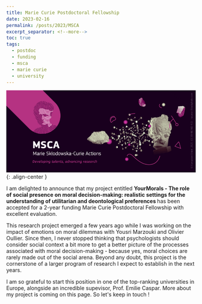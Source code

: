 ```yaml
---
title: Marie Curie Postdoctoral Fellowship
date: 2023-02-16
permalink: /posts/2023/MSCA
excerpt_separator: <!--more-->
toc: true
tags:
  - postdoc
  - funding
  - msca
  - marie curie 
  - university
---
```


![](/images/posts/post3/msca.jpg){: .align-center }

I am delighted to announce that my project entitled <b>YourMorals - The role of social presence on moral decision-making: realistic settings for the understanding of utilitarian and deontological preferences </b>
has been accepted for a 2-year funding Marie Curie Postdoctoral Fellowship with excellent evaluation.

This research project emerged a few years ago while I was working on the impact of emotions on moral dilemmas with Yousri Marzouki and Olivier Oullier. 
Since then, I never stopped thinking that psychologists should consider social context a bit more to get a better picture of the processes associated with moral decision-making - because yes, moral choices are rarely made out of the social arena. 
Beyond any doubt, this project is the cornerstone of a larger program of research I expect to establish in the next years.

I am so grateful to start this position in one of the top-ranking universities in Europe, alongside an incredible supevisor, Prof. Emilie Caspar.
More about my project is coming on this page. So let's keep in touch !

<!--more-->


